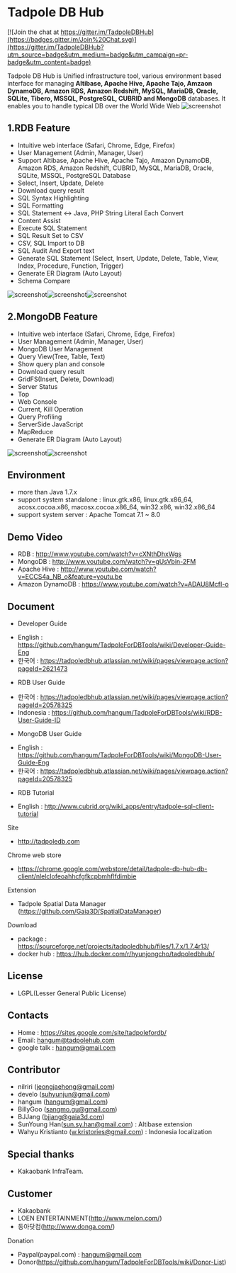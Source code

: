 Tadpole DB Hub
==
[![Join the chat at https://gitter.im/TadpoleDBHub](https://badges.gitter.im/Join%20Chat.svg)](https://gitter.im/TadpoleDBHub?utm_source=badge&utm_medium=badge&utm_campaign=pr-badge&utm_content=badge)

Tadpole DB Hub is Unified infrastructure tool, various environment based interface for managing <b>Altibase, Apache Hive, Apache Tajo, Amzaon DynamoDB, Amazon RDS, Amazon Redshift, MySQL, MariaDB, Oracle, SQLite, Tibero, MSSQL, PostgreSQL, CUBRID and MongoDB</b> databases.
It enables you to handle typical DB over the World Wide Web
![screenshot](https://sites.google.com/site/tadpolefordb/_/rsrc/1460305744502/home/TDB_main.jpg?height=309&width=400)

1.RDB Feature
-
* Intuitive web interface (Safari, Chrome, Edge, Firefox)
* User Management (Admin, Manager, User)
* Support Altibase, Apache Hive, Apache Tajo, Amazon DynamoDB, Amazon RDS, Amazon Redshift, CUBRID, MySQL, MariaDB, Oracle, SQLite, MSSQL, PostgreSQL Database
* Select, Insert, Update, Delete
* Download query result
* SQL Syntax Highlighting
* SQL Formatting
* SQL Statement <-> Java, PHP String Literal Each Convert
* Content Assist
* Execute SQL Statement
* SQL Result Set to CSV
* CSV, SQL Import to DB
* SQL Audit And Export text
* Generate SQL Statement (Select, Insert, Update, Delete, Table, View, Index, Procedure, Function, Trigger)
* Generate ER Diagram (Auto Layout)
* Schema Compare

![screenshot](https://sites.google.com/site/tadpolefordb/_/rsrc/1359544319131/home/RDB-ERD-EDITOR.png?height=339&width=400)![screenshot](https://sites.google.com/site/tadpolefordb/_/rsrc/1359544341191/home/RDB-SQL-EDITOR.png?height=339&width=400)![screenshot](https://sites.google.com/site/tadpolefordb/_/rsrc/1449463441535/home/schemacompare.png?height=308&width=400)

2.MongoDB Feature
-
* Intuitive web interface (Safari, Chrome, Edge, Firefox)
* User Management (Admin, Manager, User)
* MongoDB User Management
* Query View(Tree, Table, Text)
* Show query plan and console
* Download query result
* GridFS(Insert, Delete, Download)
* Server Status
* Top
* Web Console
* Current, Kill Operation
* Query Profiling
* ServerSide JavaScript
* MapReduce
* Generate ER Diagram (Auto Layout)

![screenshot](https://sites.google.com/site/tadpolefordb/_/rsrc/1359544395340/home/mongodb-erd.png?height=339&width=400)![screenshot](https://sites.google.com/site/tadpolefordb/_/rsrc/1359544427527/home/MONGODB-INSTANCE.png?height=339&width=400)

Environment
-
* more than Java 1.7.x
* support system standalone : linux.gtk.x86, linux.gtk.x86_64, acosx.cocoa.x86, macosx.cocoa.x86_64, win32.x86, win32.x86_64
* support system server : Apache Tomcat 7.1 ~ 8.0

Demo Video
-
* RDB : http://www.youtube.com/watch?v=cXNthDhxWgs
* MongoDB : http://www.youtube.com/watch?v=gUsVbin-2FM
* Apache Hive : http://www.youtube.com/watch?v=ECCS4a_NB_o&feature=youtu.be
* Amazon DynamoDB : https://www.youtube.com/watch?v=ADAU8McfI-o

Document
-
* Developer Guide
 - English : https://github.com/hangum/TadpoleForDBTools/wiki/Developer-Guide-Eng
 - 한국어  : https://tadpoledbhub.atlassian.net/wiki/pages/viewpage.action?pageId=2621473
* RDB User Guide
 - 한국어  : https://tadpoledbhub.atlassian.net/wiki/pages/viewpage.action?pageId=20578325
 - Indonesia : https://github.com/hangum/TadpoleForDBTools/wiki/RDB-User-Guide-ID
* MongoDB User Guide
 - English : https://github.com/hangum/TadpoleForDBTools/wiki/MongoDB-User-Guide-Eng
 - 한국어  : https://tadpoledbhub.atlassian.net/wiki/pages/viewpage.action?pageId=20578325
* RDB Tutorial
 - English : http://www.cubrid.org/wiki_apps/entry/tadpole-sql-client-tutorial

Site
* http://tadpoledb.com

Chrome web store
* https://chrome.google.com/webstore/detail/tadpole-db-hub-db-client/nlelclofeoahhcfgfkcpbmhflfdimbie

Extension
* Tadpole Spatial Data Manager (https://github.com/Gaia3D/SpatialDataManager)

Download
* package : https://sourceforge.net/projects/tadpoledbhub/files/1.7.x/1.7.4r13/
* docker hub : https://hub.docker.com/r/hyunjongcho/tadpoledbhub/

License
-
* LGPL(Lesser General Public License)

Contacts
-
* Home : https://sites.google.com/site/tadpolefordb/
* Email: hangum@tadpolehub.com
* google talk : hangum@gmail.com

Contributor
-
* nilriri 	(jeongjaehong@gmail.com)
* develo 	(suhyunjun@gmail.com)
* hangum 	(hangum@gmail.com)
* BillyGoo 	(sangmo.gu@gmail.com)
* BJJang 	(bjjang@gaia3d.com)
* SunYoung Han(sun.sy.han@gmail.com) : Altibase extension
* Wahyu Kristianto (w.kristories@gmail.com) : Indonesia localization

Special thanks
-
* Kakaobank InfraTeam.

Customer
- 
* Kakaobank
* LOEN ENTERTAINMENT(http://www.melon.com/)
* 동아닷컴(http://www.donga.com/)

Donation
- Paypal(paypal.com) : hangum@gmail.com
- Donor(https://github.com/hangum/TadpoleForDBTools/wiki/Donor-List)
